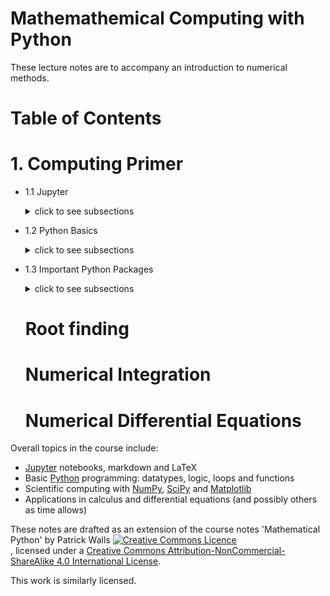 # Mathemathemical Computing with Python

These lecture notes are to accompany an introduction to numerical methods.  



Table of Contents
=================

# 1. Computing Primer

- 1.1 Jupyter
    <details>
    <summary> click to see subsections </summary>
  
     * [Jupyter Notebooks](/computing-primer/jupyter/notebook.ipynb) 
     * [Markdown](/computing-primer/jupyter/markdown.ipynb) 
     * [Latex](/computing-primer/jupyter/latex.ipynb) 
     
    </details>
    
 - 1.2 Python Basics
    <details>
    <summary> click to see subsections </summary>
     
     * [Numbers](/computing-primer/python/variables.ipynb)
     * [Variables](/computing-primer/python/variables.ipynb)
     * [Sequences](/computing-primer/python/sequences.ipynb)
     * [Text](/computing-primer/python/text.ipynb)
     * [Functions](/computing-primer/python/functions.ipynb)
     * [Logic](/computing-primer/python/logic.ipynb)
     * [Loops](/computing-primer/python/loops.ipynb)
     * [Packages](/computing-primer/python/modules-packages.ipynb)  
     
    </details>
    
- 1.3 Important Python Packages
    <details>
    <summary> click to see subsections </summary>
    
     * [numpy](/computing-primer/scipy/numpy.ipynb)
     * [matplotlib](/computing-primer/scipy/matplotlib.ipynb)
     * [scipy](/computing-primer/scipy/scipy.ipynb)
     
    </details>
    
  # Root finding
  # Numerical Integration
  # Numerical Differential Equations




Overall topics in the course include:
* [Jupyter](https://jupyter.org) notebooks, markdown and LaTeX
* Basic [Python](https://python.org/) programming: datatypes, logic, loops and functions
* Scientific computing with [NumPy](http://www.numpy.org/), [SciPy](https://scipy.org/) and [Matplotlib](https://matplotlib.org/)
* Applications in calculus and differential equations (and possibly others as time allows)

These notes are drafted as an extension of the course notes 'Mathematical Python' by Patrick Walls 
<a rel="license" href="http://creativecommons.org/licenses/by-nc-sa/4.0/"><img alt="Creative Commons Licence" style="border-width:0" src="https://i.creativecommons.org/l/by-nc-sa/4.0/88x31.png" /></a><br />, licensed under a <a rel="license" href="http://creativecommons.org/licenses/by-nc-sa/4.0/">Creative Commons Attribution-NonCommercial-ShareAlike 4.0 International License</a>.

This work is similarly licensed.

